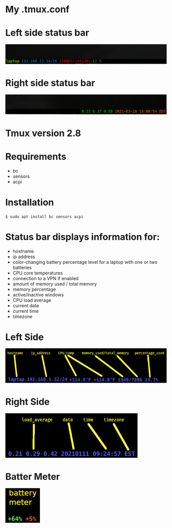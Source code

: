 # My .tmux.conf

# Left side status bar
![tmux_status_bar_color_right](/tmux_status_bar_color_right.png)

# Right side status bar
![tmux_status_bar_color_left](/tmux_status_bar_color_left.png)

# Tmux version 2.8

# Requirements

* bc
* sensors
* acpi

# Installation

```
$ sudo apt install bc sensors acpi

```

# Status bar displays information for:

* hostname
* ip address
* color-changing battery percentage level for a laptop with one or two batteries
* CPU core temperatures
* connection to a VPN if enabled
* amount of memory used / total memory
* memory percentage
* active/inactive windows
* CPU load average
* current date
* current time
* timezone


# Left Side
![tmux_statusbar_left](/tmux_statusbar_left.png)

# Right Side
![tmux_statusbar_right](/tmux_statusbar_right.png)

# Batter Meter
![tmux_statusbar_battery_meter](/battery.png)

